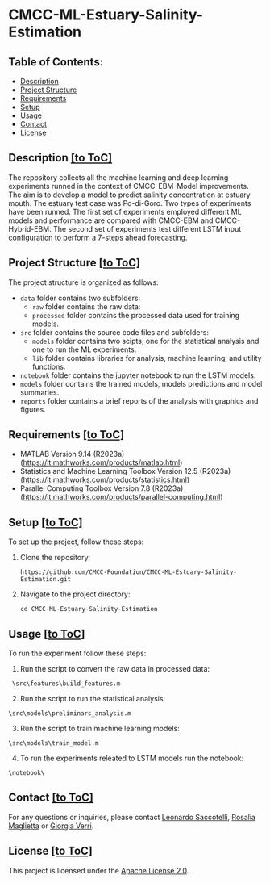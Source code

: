 ﻿# CMCC-ML-Estuary-Salinity-Estimation
 
## Table of Contents:
- [Description](#description)
- [Project Structure](#project-structure)
- [Requirements](#requirements)
- [Setup](#setup)
- [Usage](#usage)
- [Contact](#contact)
- [License](#license)

## Description [[to ToC]](#table-of-contents)

The repository collects all the machine learning and deep learning experiments runned in the context of CMCC-EBM-Model improvements. The aim is to develop a model to predict salinity concentration at estuary mouth. The estuary test case was Po-di-Goro.
Two types of experiments have been runned. The first set of experiments employed different ML models and performance are compared with CMCC-EBM and CMCC-Hybrid-EBM.
The second set of experiments test different LSTM input configuration to perform a 7-steps ahead forecasting. 

## Project Structure [[to ToC]](#table-of-contents)

The project structure is organized as follows:

- `data` folder contains two subfolders:
  - `raw` folder contains the raw data:
  - `processed` folder contains the processed data used for training models.
- `src` folder contains the source code files and subfolders:
  - `models` folder contains two scipts, one for the statistical analysis and one to run the ML experiments.
  - `lib` folder contains libraries for analysis, machine learning, and utility functions.
- `notebook` folder contains the jupyter notebook to run the LSTM models.
- `models` folder contains the trained models, models predictions and model summaries.
- `reports` folder contains a brief reports of the analysis with graphics and figures.

## Requirements [[to ToC]](#table-of-contents)
- MATLAB Version 9.14 (R2023a) (https://it.mathworks.com/products/matlab.html)
- Statistics and Machine Learning Toolbox Version 12.5 (R2023a) (https://it.mathworks.com/products/statistics.html)
- Parallel Computing Toolbox Version 7.8 (R2023a) (https://it.mathworks.com/products/parallel-computing.html)

## Setup [[to ToC]](#table-of-contents)
To set up the project, follow these steps:

1. Clone the repository: 
    ```
	https://github.com/CMCC-Foundation/CMCC-ML-Estuary-Salinity-Estimation.git
    ```
2. Navigate to the project directory:
    ```
    cd CMCC-ML-Estuary-Salinity-Estimation
    ```

## Usage [[to ToC]](#table-of-contents)
To run the experiment follow these steps:

1. Run the script to convert the raw data in processed data:
````
 \src\features\build_features.m
````
2. Run the script to run the statistical analysis:
````
\src\models\preliminars_analysis.m
````

3. Run the script to train machine learning models:
````
\src\models\train_model.m
````

4. To run the experiments releated to LSTM models run the notebook:
````
\notebook\
````

## Contact [[to ToC]](#table-of-contents)

For any questions or inquiries, please contact [Leonardo Saccotelli](mailto:leonardo.saccotelli@cmcc.it), [Rosalia Maglietta](mailto:rosalia.maglietta@cnr.it) or [Giorgia Verri](mailto:giorgia.verri@cmcc.it).

## License [[to ToC]](#table-of-contents)

This project is licensed under the [Apache License 2.0](LICENSE).
